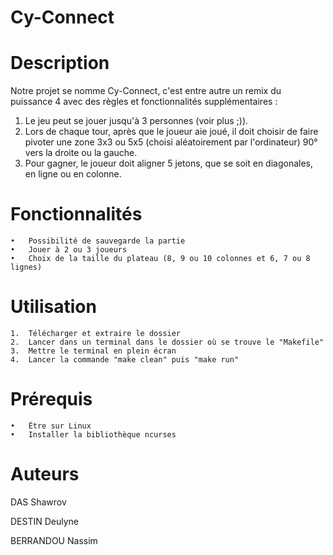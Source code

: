 # Cy-Connect

# Description
Notre projet se nomme Cy-Connect, c'est entre autre un remix du puissance 4 avec des règles et fonctionnalités supplémentaires :
1) Le jeu peut se jouer jusqu'à 3 personnes (voir plus ;)).
2) Lors de chaque tour, après que le joueur aie joué, il doit choisir de faire pivoter une zone 3x3 ou 5x5 (choisi aléatoirement par l'ordinateur) 90° vers la droite ou la gauche.
3) Pour gagner, le joueur doit aligner 5 jetons, que se soit en diagonales, en ligne ou en colonne.


# Fonctionnalités

	•	Possibilité de sauvegarde la partie 
	•	Jouer à 2 ou 3 joueurs
	•	Choix de la taille du plateau (8, 9 ou 10 colonnes et 6, 7 ou 8 lignes)



# Utilisation

	1.	Télécharger et extraire le dossier
	2.	Lancer dans un terminal dans le dossier où se trouve le "Makefile"
	3.	Mettre le terminal en plein écran 
	4.	Lancer la commande "make clean" puis "make run"
	
# Prérequis

	•	Être sur Linux
	•	Installer la bibliothèque ncurses


# Auteurs
DAS Shawrov

DESTIN Deulyne

BERRANDOU Nassim

